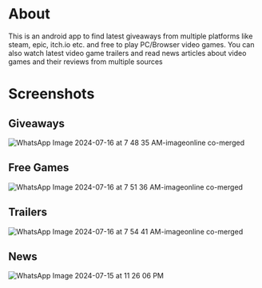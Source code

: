 # About
This is an android app to find latest giveaways from multiple platforms like steam, epic, itch.io etc. and free to play PC/Browser video games. You can also watch latest video game trailers and read news articles about video games and their reviews from multiple sources
# Screenshots
## Giveaways

![WhatsApp Image 2024-07-16 at 7 48 35 AM-imageonline co-merged](https://github.com/user-attachments/assets/e4eadc3a-9f2a-482c-9c3f-4bda07f3ee59)

## Free Games

![WhatsApp Image 2024-07-16 at 7 51 36 AM-imageonline co-merged](https://github.com/user-attachments/assets/5f82f21e-beb1-4558-b1d9-b4dea1684444)

## Trailers

![WhatsApp Image 2024-07-16 at 7 54 41 AM-imageonline co-merged](https://github.com/user-attachments/assets/c0be6e87-60e5-4625-8b32-1089c65c0b4e)

## News

![WhatsApp Image 2024-07-15 at 11 26 06 PM](https://github.com/user-attachments/assets/202d7993-0631-4206-bb23-418641bad953)
